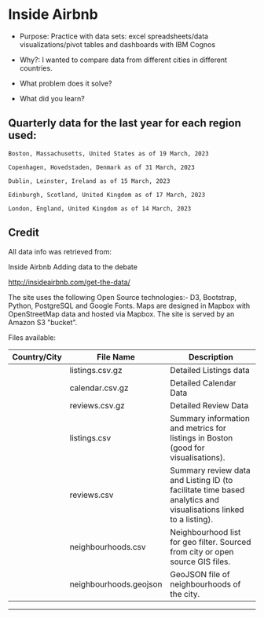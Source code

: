# Inside Airbnb

- Purpose:
  Practice with data sets: excel spreadsheets/data visualizations/pivot tables and dashboards with IBM Cognos
  
- Why?:
  I wanted to compare data from different cities in different countries.
  
- What problem does it solve?
- What did you learn?


## Quarterly data for the last year for each region used:

    Boston, Massachusetts, United States as of 19 March, 2023

    Copenhagen, Hovedstaden, Denmark as of 31 March, 2023

    Dublin, Leinster, Ireland as of 15 March, 2023

    Edinburgh, Scotland, United Kingdom as of 17 March, 2023

    London, England, United Kingdom as of 14 March, 2023

## Credit

All data info was retrieved from:

Inside Airbnb
Adding data to the debate

http://insideairbnb.com/get-the-data/

The site uses the following Open Source technologies:- D3, Bootstrap, Python, PostgreSQL and Google Fonts.
Maps are designed in Mapbox with OpenStreetMap data and hosted via Mapbox.
The site is served by an Amazon S3 "bucket".

Files available:

| Country/City | File Name | Description |
| ----------- | ----------- | -------- | 
|     	     | listings.csv.gz	|         Detailed Listings data |
|     	     | calendar.csv.gz	|         Detailed Calendar Data |
|     	     | reviews.csv.gz	|         Detailed Review Data |
|     	     | listings.csv	|         Summary information and metrics for listings in Boston (good for visualisations). |
|     	     | reviews.csv	|         Summary review data and Listing ID (to facilitate time based analytics and visualisations linked to a listing). |
|     	     | neighbourhoods.csv |    Neighbourhood list for geo filter. Sourced from city or open source GIS files. |
|     	     | neighbourhoods.geojson	|    GeoJSON file of neighbourhoods of the city. |

_____________________________________



